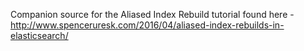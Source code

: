 Companion source for the Aliased Index Rebuild tutorial found here - http://www.spenceruresk.com/2016/04/aliased-index-rebuilds-in-elasticsearch/
